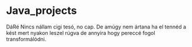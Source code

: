 # Java_projects
DáRé
Nincs nállam cigi tesó, no cap. De amúgy nem ártana ha el tennéd a kést mert nyakon leszel rúgva de annyira hogy pereccé fogol transformálódni.
